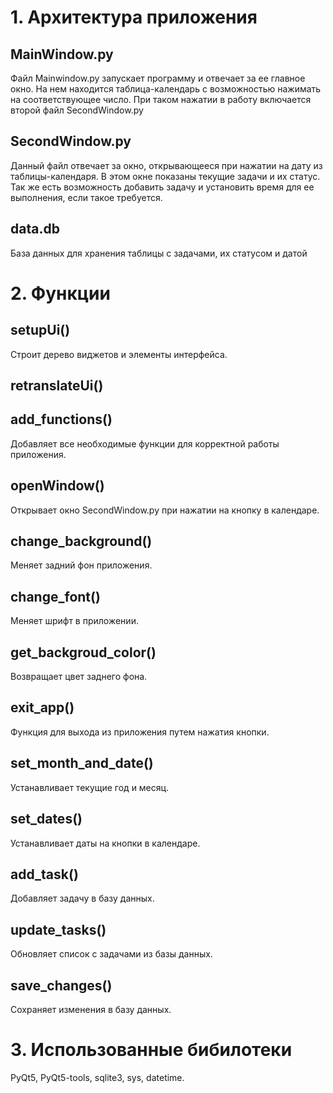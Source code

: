 # 1. Архитектура приложения
## MainWindow.py
Файл Mainwindow.py запускает программу и отвечает за ее главное окно. На нем находится таблица-календарь с возможностью нажимать на соответствующее число. При таком нажатии в работу включается второй файл SecondWindow.py

## SecondWindow.py
Данный файл отвечает за окно, открывающееся при нажатии на дату из таблицы-календаря. В этом окне показаны текущие задачи и их статус. Так же есть возможность добавить задачу и установить время для ее выполнения, если такое требуется.

## data.db
База данных для хранения таблицы с задачами, их статусом и датой

# 2. Функции
## setupUi()
Строит дерево виджетов и элементы интерфейса.

## retranslateUi()

## add_functions()
Добавляет все необходимые функции для корректной работы приложения.

## openWindow()
Открывает окно SecondWindow.py при нажатии на кнопку в календаре.

## change_background() 
Меняет задний фон приложения.

## change_font()
Меняет шрифт в приложении.

## get_backgroud_color()
Возвращает цвет заднего фона.

## exit_app()
Функция для выхода из приложения путем нажатия кнопки.

## set_month_and_date()
Устанавливает текущие год и месяц.

## set_dates()
Устанавливает даты на кнопки в календаре.

## add_task()
Добавляет задачу в базу данных.

## update_tasks()
Обновляет список с задачами из базы данных.

## save_changes()
Сохраняет изменения в базу данных.

# 3. Использованные бибилотеки
PyQt5, PyQt5-tools, sqlite3, sys, datetime.
